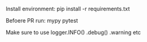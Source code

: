 Install environment:
pip install -r requirements.txt

Befoere PR run:
mypy
pytest

Make sure to use logger.INFO() .debug() .warning etc
